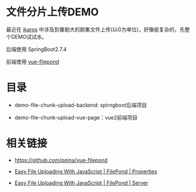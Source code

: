 # 文件分片上传DEMO

最近在 [ikaros](https://github.com/li-guohao/ikaros) 中涉及到番剧大的剧集文件上传(以G为单位)，好像挺复杂的，先整个DEMO试试水。

后端使用 SpringBoot2.7.4

前端使用 [vue-filepond](https://github.com/pqina/vue-filepond)

# 目录

- demo-file-chunk-upload-backend: spirngboot后端项目

- demo-file-chunk-upload-vue-page：vue2前端项目

# 相关链接

- https://github.com/pqina/vue-filepond

- [Easy File Uploading With JavaScript | FilePond | Properties](https://pqina.nl/filepond/docs/api/instance/properties/)

- [Easy File Uploading With JavaScript | FilePond | Server](https://pqina.nl/filepond/docs/api/server/)